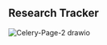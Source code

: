 ## Research Tracker




![Celery-Page-2 drawio](https://github.com/pat13310/ResearchTracker/assets/122201455/ee2c648d-c196-4367-8d26-64a3a5dfdb5b)